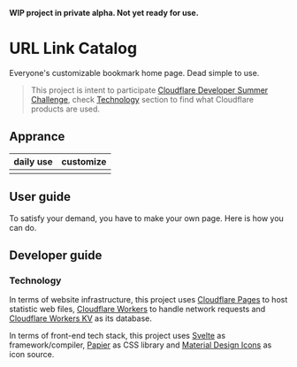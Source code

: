 **WIP project in private alpha. Not yet ready for use.** 

# URL Link Catalog

Everyone's customizable bookmark home page. Dead simple to use. 

> This project is intent to participate [Cloudflare Developer Summer Challenge](https://challenge.developers.cloudflare.com/), check [Technology](#Technologies) section to find what  Cloudflare products are used.

## Apprance

| daily use | customize |
| --------- | --------- |
|     ![]()      |      ![]()     |


## User guide

<!-- Check out <https://urlinkcat.pages.dev/#demo>, and click a button to visit your destination.   -->

To satisfy your demand, you have to make your own page. Here is how you can do. 

## Developer guide

### Technology

In terms of website infrastructure, this project uses [Cloudflare Pages](https://pages.dev) to host statistic web files,  [Cloudflare Workers](https://workers.dev) to handle network requests and [Cloudflare Workers KV](https://workers.dev) as its database. 

In terms of front-end tech stack, this project uses [Svelte](https://svelte.dev) as framework/compiler,  [Papier](http://gugel.io/papier/) as CSS library and [Material Design Icons](https://fonts.google.com/icons) as icon source. 
